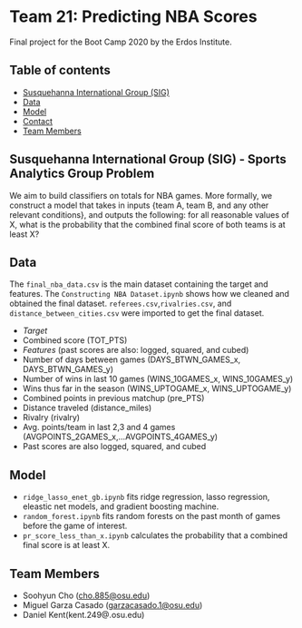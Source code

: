 # Team 21: Predicting NBA Scores 

Final project for the Boot Camp 2020 by the Erdos Institute.



## Table of contents
* [Susquehanna International Group (SIG)](#Susquehanna-International-Group-(SIG))
* [Data](#Data)
* [Model](#model)
* [Contact](#contact)
* [Team Members](#Team-Members)


## Susquehanna International Group (SIG) - Sports Analytics Group Problem

We aim to build classifiers on totals for NBA games. More formally, we construct a model that takes in inputs {team A, team B, and any other relevant conditions}, and outputs the following: for all reasonable values of X, what is the probability that the combined final score of both teams is at least X?

## Data

The `final_nba_data.csv` is the main dataset containing the target and features. The `Constructing NBA Dataset.ipynb` shows how we cleaned and obtained the final dataset. `referees.csv`,`rivalries.csv`, and `distance_between_cities.csv` were imported to get the final dataset. 

- *Target*
 - Combined score (TOT_PTS)
- *Features* (past scores are also: logged, squared, and cubed) 
 - Number of days between games (DAYS_BTWN_GAMES_x, DAYS_BTWN_GAMES_y)
 - Number of wins in last 10 games (WINS_10GAMES_x, WINS_10GAMES_y)
 - Wins thus far in the season (WINS_UPTOGAME_x, WINS_UPTOGAME_y)
 - Combined points in previous matchup (pre_PTS)
 - Distance traveled (distance_miles)
 - Rivalry (rivalry)
 - Avg. points/team in last 2,3 and 4 games (AVGPOINTS_2GAMES_x,...AVGPOINTS_4GAMES_y)
  - Past scores are also logged, squared, and cubed


## Model 

- `ridge_lasso_enet_gb.ipynb` fits ridge regression, lasso regression, eleastic net models, and gradient boosting machine.  
- `random_forest.ipynb` fits random forests on the past month of games before the game of interest. 
- `pr_score_less_than_x.ipynb` calculates the probability that a combined final score is at least X. 



## Team Members

- Soohyun Cho (cho.885@osu.edu) 
- Miguel Garza Casado (garzacasado.1@osu.edu)
- Daniel Kent(kent.249@.osu.edu) 